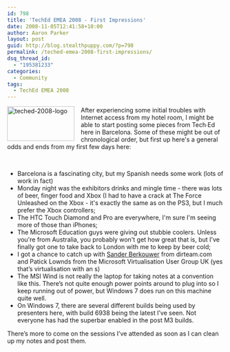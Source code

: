 ```yaml
---
id: 798
title: 'TechEd EMEA 2008 - First Impressions'
date: 2008-11-05T12:41:58+10:00
author: Aaron Parker
layout: post
guid: http://blog.stealthpuppy.com/?p=798
permalink: /teched-emea-2008-first-impressions/
dsq_thread_id:
  - "195381233"
categories:
  - Community
tags:
  - TechEd EMEA 2008
---
```

<img style="border-right-width: 0px; margin: 0px 15px 0px 0px; display: inline; border-top-width: 0px; border-bottom-width: 0px; border-left-width: 0px" title="teched-2008-logo" src="http://stealthpuppy.com/wp-content/uploads/2008/11/teched2008logo.jpg" border="0" alt="teched-2008-logo" width="156" height="80" align="left" />After experiencing some initial troubles with Internet access from my hotel room, I might be able to start posting some pieces from Tech∙Ed here in Barcelona. Some of these might be out of chronological order, but first up here's a general odds and ends from my first few days here:

 

  * Barcelona is a fascinating city, but my Spanish needs some work (lots of work in fact)
  * Monday night was the exhibitors drinks and mingle time - there was lots of beer, finger food and Xbox (I had to have a crack at The Force Unleashed on the Xbox - it's exactly the same as on the PS3, but I much prefer the Xbox controllers;
  * The HTC Touch Diamond and Pro are everywhere, I'm sure I'm seeing more of those than iPhones;
  * The Microsoft Education guys were giving out stubbie coolers. Unless you're from Australia, you probably won't get how great that is, but I've finally got one to take back to London with me to keep by beer cold;
  * I got a chance to catch up with [Sander Berkouwer](http://blogs.dirteam.com/blogs/sanderberkouwer/default.aspx) from dirteam.com and Patick Lownds from the Microsoft Virtualisation User Group UK (yes that’s virtualisation with an s)
  * The MSI Wind is not really the laptop for taking notes at a convention like this. There’s not quite enough power points around to plug into so I keep running out of power, but Windows 7 does run on this machine quite well.
  * On Windows 7, there are several different builds being used by presenters here, with build 6938 being the latest I’ve seen. Not everyone has had the superbar enabled in the post M3 builds.

There’s more to come on the sessions I’ve attended as soon as I can clean up my notes and post them.
